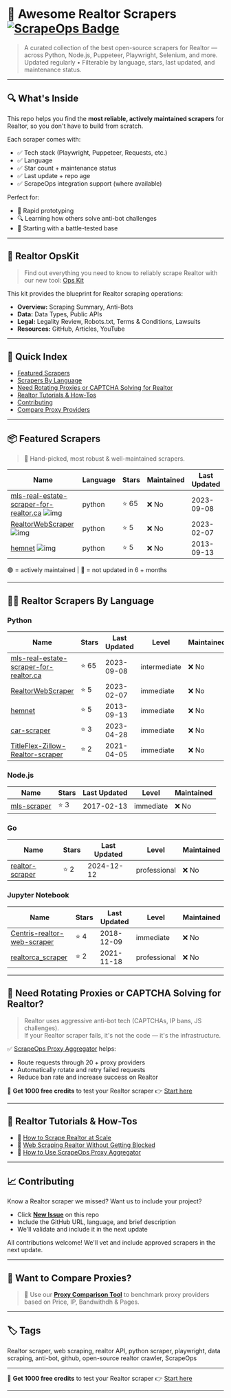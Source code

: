 # 🛒 Awesome Realtor Scrapers [![ScrapeOps Badge](https://img.shields.io/badge/powered_by-ScrapeOps-blue)](https://scrapeops.io)

> A curated collection of the best open-source scrapers for Realtor — across Python, Node.js, Puppeteer, Playwright, Selenium, and more.  
> Updated regularly • Filterable by language, stars, last updated, and maintenance status.

---

## 🔍 What's Inside
This repo helps you find the **most reliable, actively maintained scrapers** for Realtor, so you don't have to build from scratch.  

Each scraper comes with:

- ✅ Tech stack (Playwright, Puppeteer, Requests, etc.)
- ✅ Language
- ✅ Star count + maintenance status
- ✅ Last update + repo age
- ✅ ScrapeOps integration support (where available)

Perfect for:  
- 🧪 Rapid prototyping  
- 🔍 Learning how others solve anti-bot challenges  
- 🚀 Starting with a battle-tested base

---

## 🧠 Realtor OpsKit
> Find out everything you need to know to reliably scrape Realtor with our new tool: [Ops Kit](https://scrapeops.io/websites/realtor)

This kit provides the blueprint for Realtor scraping operations:
- **Overview:** Scraping Summary, Anti-Bots
- **Data:** Data Types, Public APIs
- **Legal:** Legality Review, Robots.txt, Terms & Conditions, Lawsuits
- **Resources:** GitHub, Articles, YouTube

---

## 📑 Quick Index
- [Featured Scrapers](#featured-realtor-scrapers)
- [Scrapers By Language](#realtor-scrapers-by-language)
- [Need Rotating Proxies or CAPTCHA Solving for Realtor](#rotating-proxies-or-captcha-solving-for-realtor)
- [Realtor Tutorials & How-Tos](#realtor-tutorials)
- [Contributing](#contributing)
- [Compare Proxy Providers](#compare-proxies)

---

## 📦 Featured Scrapers <a id="featured-realtor-scrapers"></a>
> 🏅 Hand-picked, most robust & well-maintained scrapers.

| Name | Language | Stars | Maintained | Last Updated |
|------|----------|-------|------------|--------------|
| [mls-real-estate-scraper-for-realtor.ca](https://github.com/harry-s-grewal/mls-real-estate-scraper-for-realtor.ca) ![img](https://github.com/harry-s-grewal.png?size=20) | python | ⭐ 65 | ❌ No | 2023-09-08 |
| [RealtorWebScraper](https://github.com/DalanHeredia/RealtorWebScraper) ![img](https://github.com/DalanHeredia.png?size=20) | python | ⭐ 5 | ❌ No | 2023-02-07 |
| [hemnet](https://github.com/hugolm84/hemnet) ![img](https://github.com/hugolm84.png?size=20) | python | ⭐ 5 | ❌ No | 2013-09-13 |

🟢 = actively maintained \| 🔴 = not updated in 6 + months

---

## 🧑‍💻 Realtor Scrapers By Language <a id="realtor-scrapers-by-language"></a>
### Python
| Name | Stars | Last Updated | Level | Maintained |
|------|-------|--------------|-------|------------|
| [mls-real-estate-scraper-for-realtor.ca](https://github.com/harry-s-grewal/mls-real-estate-scraper-for-realtor.ca) | ⭐ 65 | 2023-09-08 | intermediate | ❌ No |
| [RealtorWebScraper](https://github.com/DalanHeredia/RealtorWebScraper) | ⭐ 5 | 2023-02-07 | immediate | ❌ No |
| [hemnet](https://github.com/hugolm84/hemnet) | ⭐ 5 | 2013-09-13 | immediate | ❌ No |
| [car-scraper](https://github.com/datamade/car-scraper) | ⭐ 3 | 2023-04-28 | immediate | ❌ No |
| [TitleFlex-Zillow-Realtor-scraper](https://github.com/zkhorozianbc/TitleFlex-Zillow-Realtor-scraper) | ⭐ 2 | 2021-04-05 | immediate | ❌ No |


### Node.js
| Name | Stars | Last Updated | Level | Maintained |
|------|-------|--------------|-------|------------|
| [mls-scraper](https://github.com/Mustack/mls-scraper) | ⭐ 3 | 2017-02-13 | immediate | ❌ No |


### Go
| Name | Stars | Last Updated | Level | Maintained |
|------|-------|--------------|-------|------------|
| [realtor-scraper](https://github.com/suffer-sami/realtor-scraper) | ⭐ 2 | 2024-12-12 | professional | ❌ No |


### Jupyter Notebook
| Name | Stars | Last Updated | Level | Maintained |
|------|-------|--------------|-------|------------|
| [Centris-realtor-web-scraper](https://github.com/UMostafa/Centris-realtor-web-scraper) | ⭐ 4 | 2018-12-09 | immediate | ❌ No |
| [realtorca_scraper](https://github.com/dittorahmat/realtorca_scraper) | ⭐ 2 | 2021-11-18 | professional | ❌ No |

---

## 🔐 Need Rotating Proxies or CAPTCHA Solving for Realtor?<a id="rotating-proxies-or-captcha-solving-for-realtor"></a>

> Realtor uses aggressive anti-bot tech (CAPTCHAs, IP bans, JS challenges).  
> If your Realtor scraper fails, it's not the code — it's the infrastructure.

✅ [ScrapeOps Proxy Aggregator](https://scrapeops.io/proxy-aggregator/) helps:  
- Route requests through 20 + proxy providers  
- Automatically rotate and retry failed requests  
- Reduce ban rate and increase success on Realtor

🎁 **Get 1000 free credits** to test your Realtor scraper 👉 [Start here](https://scrapeops.io)

---

## 🧠 Realtor Tutorials & How-Tos<a id="realtor-tutorials"></a>
- 📘 [How to Scrape Realtor at Scale](https://scrapeops.io/websites/realtor/how-to-scrape-realtor)
- 🔐 [Web Scraping Realtor Without Getting Blocked](https://scrapeops.io/web-scraping-playbook/web-scraping-without-getting-blocked/)
- 🧪 [How to Use ScrapeOps Proxy Aggregator](https://scrapeops.io/docs/web-scraping-proxy-api-aggregator/quickstart/)

---

## 📈 Contributing<a id="contributing"></a>

Know a Realtor scraper we missed? Want us to include your project?

- Click **[New Issue](../../issues/new)** on this repo
- Include the GitHub URL, language, and brief description
- We'll validate and include it in the next update

All contributions welcome! We'll vet and include approved scrapers in the next update.

---

## 📣 Want to Compare Proxies?<a id="compare-proxies"></a>

> 📰 Use our [**Proxy Comparison Tool**](https://scrapeops.io/proxy-providers/comparison/) to benchmark proxy providers based on Price, IP, Bandwithdh & Pages.

---

## 🏷 Tags
Realtor scraper, web scraping, realtor API, python scraper, playwright, data scraping, anti-bot, github, open-source realtor crawler, ScrapeOps


---

🎁 **Get 1000 free credits** to test your Realtor scraper 👉 [Start here](https://scrapeops.io)

---